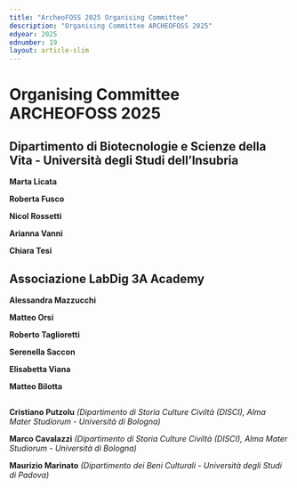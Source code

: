 ```yaml
---
title: "ArcheoFOSS 2025 Organising Committee"
description: "Organising Committee ARCHEOFOSS 2025"
edyear: 2025
ednumber: 19
layout: article-slim
---
```


# Organising Committee ARCHEOFOSS 2025

## Dipartimento di Biotecnologie e Scienze della Vita - Università degli Studi dell’Insubria

**Marta Licata**

**Roberta Fusco**

**Nicol Rossetti**

**Arianna Vanni**

**Chiara Tesi**

## Associazione LabDig 3A Academy 

**Alessandra Mazzucchi**

**Matteo Orsi**

**Roberto Taglioretti**

**Serenella Saccon**

**Elisabetta Viana**

**Matteo Bilotta**

## 

**Cristiano Putzolu** *(Dipartimento di Storia Culture Civiltà (DISCI), Alma Mater Studiorum - Università di Bologna)*

**Marco Cavalazzi** *(Dipartimento di Storia Culture Civiltà (DISCI), Alma Mater Studiorum - Università di Bologna)*

**Maurizio Marinato** *(Dipartimento dei Beni Culturali - Università degli Studi di Padova)*
